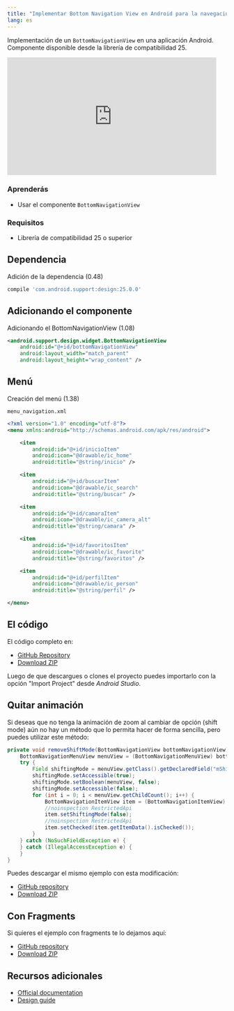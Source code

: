 ```yaml
---
title: "Implementar Bottom Navigation View en Android para la navegación"
lang: es
---
```

Implementación de un `BottomNavigationView` en una aplicación Android. Componente disponible desde la librería de compatibilidad 25.

<iframe width="480" height="270" src="https://www.youtube.com/embed/aTPwcWQIckw" frameborder="0" allow="accelerometer; autoplay; encrypted-media; gyroscope; picture-in-picture" allowfullscreen></iframe>

### Aprenderás
* Usar el componente `BottomNavigationView`

### Requisitos
* Librería de compatibilidad 25 o superior

## Dependencia
Adición de la dependencia (0.48)

```groovy
compile 'com.android.support:design:25.0.0'
```

## Adicionando el componente
Adicionando el BottomNavigationView (1.08)

```xml
<android.support.design.widget.BottomNavigationView  
    android:id="@+id/bottomNavigationView"
    android:layout_width="match_parent"
    android:layout_height="wrap_content" />
```

## Menú
Creación del menú (1.38)

`menu_navigation.xml`

```xml
<?xml version="1.0" encoding="utf-8"?>  
<menu xmlns:android="http://schemas.android.com/apk/res/android">

    <item
        android:id="@+id/inicioItem"
        android:icon="@drawable/ic_home"
        android:title="@string/inicio" />

    <item
        android:id="@+id/buscarItem"
        android:icon="@drawable/ic_search"
        android:title="@string/buscar" />

    <item
        android:id="@+id/camaraItem"
        android:icon="@drawable/ic_camera_alt"
        android:title="@string/camara" />

    <item
        android:id="@+id/favoritosItem"
        android:icon="@drawable/ic_favorite"
        android:title="@string/favoritos" />

    <item
        android:id="@+id/perfilItem"
        android:icon="@drawable/ic_person"
        android:title="@string/perfil" />

</menu>
```

## El código

El código completo en:

* [GitHub Repository](https://github.com/alvareztech/BottomNavigationViewSample)
* [Download ZIP](https://github.com/alvareztech/BottomNavigationViewSample/archive/master.zip)

Luego de que descargues o clones el proyecto puedes importarlo con la opción "Import Project" desde *Android Studio*.

## Quitar animación

Si deseas que no tenga la animación de zoom al cambiar de opción (shift mode) aún no hay un método que lo permita hacer de forma sencilla, pero puedes utilizar este método:

```java
private void removeShiftMode(BottomNavigationView bottomNavigationView) {
    BottomNavigationMenuView menuView = (BottomNavigationMenuView) bottomNavigationView.getChildAt(0);
    try {
        Field shiftingMode = menuView.getClass().getDeclaredField("mShiftingMode");
        shiftingMode.setAccessible(true);
        shiftingMode.setBoolean(menuView, false);
        shiftingMode.setAccessible(false);
        for (int i = 0; i < menuView.getChildCount(); i++) {
            BottomNavigationItemView item = (BottomNavigationItemView) menuView.getChildAt(i);
            //noinspection RestrictedApi
            item.setShiftingMode(false);
            //noinspection RestrictedApi
            item.setChecked(item.getItemData().isChecked());
        }
    } catch (NoSuchFieldException e) {
    } catch (IllegalAccessException e) {
    }
}
```

Puedes descargar el mismo ejemplo con esta modificación:

* [GitHub repository](https://github.com/alvareztech/BottomNavigationViewSample/tree/remove-shift)
* [Download ZIP](https://github.com/alvareztech/BottomNavigationViewSample/archive/remove-shift.zip)

## Con Fragments

Si quieres el ejemplo con fragments te lo dejamos aquí:

* [GitHub repository](https://github.com/alvareztech/BottomNavigationViewSample/tree/fragments)
* [Download ZIP](https://github.com/alvareztech/BottomNavigationViewSample/archive/fragments.zip)

## Recursos adicionales

* [Official documentation](https://developer.android.com/reference/android/support/design/widget/BottomNavigationView.html)
* [Design guide](https://material.io/design/components/bottom-navigation.html)
